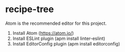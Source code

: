 # recipe-tree

Atom is the recommended editor for this project.
1. Install Atom (https://atom.io/)
2. Install ESLint plugin (apm install linter-eslint)
3. Install EditorConfig plugin (apm install editorconfig)
